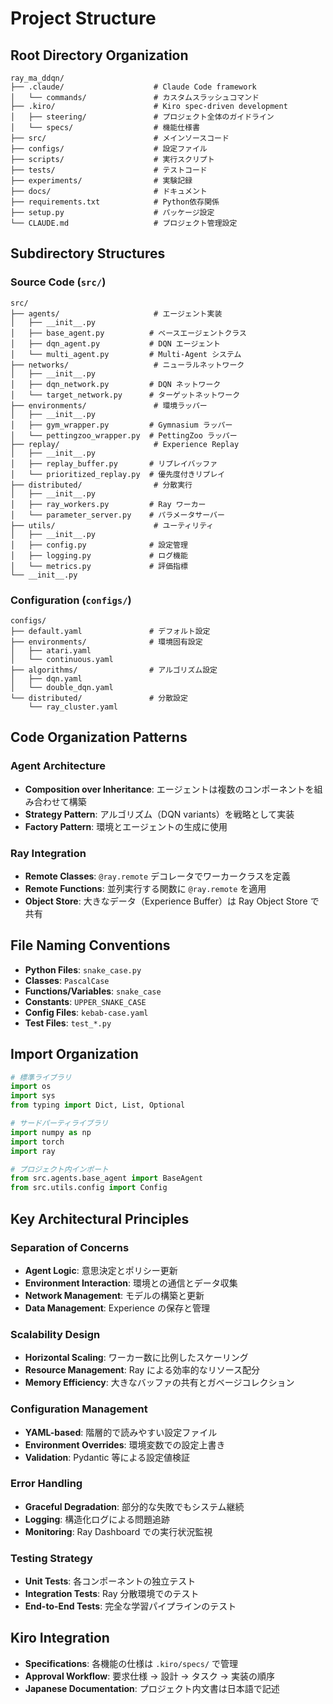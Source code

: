 # Project Structure

## Root Directory Organization
```
ray_ma_ddqn/
├── .claude/                    # Claude Code framework
│   └── commands/               # カスタムスラッシュコマンド
├── .kiro/                      # Kiro spec-driven development
│   ├── steering/               # プロジェクト全体のガイドライン
│   └── specs/                  # 機能仕様書
├── src/                        # メインソースコード
├── configs/                    # 設定ファイル
├── scripts/                    # 実行スクリプト
├── tests/                      # テストコード
├── experiments/                # 実験記録
├── docs/                       # ドキュメント
├── requirements.txt            # Python依存関係
├── setup.py                    # パッケージ設定
└── CLAUDE.md                   # プロジェクト管理設定
```

## Subdirectory Structures

### Source Code (`src/`)
```
src/
├── agents/                     # エージェント実装
│   ├── __init__.py
│   ├── base_agent.py          # ベースエージェントクラス
│   ├── dqn_agent.py           # DQN エージェント
│   └── multi_agent.py         # Multi-Agent システム
├── networks/                   # ニューラルネットワーク
│   ├── __init__.py
│   ├── dqn_network.py         # DQN ネットワーク
│   └── target_network.py      # ターゲットネットワーク
├── environments/               # 環境ラッパー
│   ├── __init__.py
│   ├── gym_wrapper.py         # Gymnasium ラッパー
│   └── pettingzoo_wrapper.py  # PettingZoo ラッパー
├── replay/                     # Experience Replay
│   ├── __init__.py
│   ├── replay_buffer.py       # リプレイバッファ
│   └── prioritized_replay.py  # 優先度付きリプレイ
├── distributed/                # 分散実行
│   ├── __init__.py
│   ├── ray_workers.py         # Ray ワーカー
│   └── parameter_server.py    # パラメータサーバー
├── utils/                      # ユーティリティ
│   ├── __init__.py
│   ├── config.py              # 設定管理
│   ├── logging.py             # ログ機能
│   └── metrics.py             # 評価指標
└── __init__.py
```

### Configuration (`configs/`)
```
configs/
├── default.yaml               # デフォルト設定
├── environments/              # 環境固有設定
│   ├── atari.yaml
│   └── continuous.yaml
├── algorithms/                # アルゴリズム設定
│   ├── dqn.yaml
│   └── double_dqn.yaml
└── distributed/               # 分散設定
    └── ray_cluster.yaml
```

## Code Organization Patterns

### Agent Architecture
- **Composition over Inheritance**: エージェントは複数のコンポーネントを組み合わせて構築
- **Strategy Pattern**: アルゴリズム（DQN variants）を戦略として実装
- **Factory Pattern**: 環境とエージェントの生成に使用

### Ray Integration
- **Remote Classes**: `@ray.remote` デコレータでワーカークラスを定義
- **Remote Functions**: 並列実行する関数に `@ray.remote` を適用
- **Object Store**: 大きなデータ（Experience Buffer）は Ray Object Store で共有

## File Naming Conventions
- **Python Files**: `snake_case.py`
- **Classes**: `PascalCase`
- **Functions/Variables**: `snake_case`
- **Constants**: `UPPER_SNAKE_CASE`
- **Config Files**: `kebab-case.yaml`
- **Test Files**: `test_*.py`

## Import Organization
```python
# 標準ライブラリ
import os
import sys
from typing import Dict, List, Optional

# サードパーティライブラリ
import numpy as np
import torch
import ray

# プロジェクト内インポート
from src.agents.base_agent import BaseAgent
from src.utils.config import Config
```

## Key Architectural Principles

### Separation of Concerns
- **Agent Logic**: 意思決定とポリシー更新
- **Environment Interaction**: 環境との通信とデータ収集
- **Network Management**: モデルの構築と更新
- **Data Management**: Experience の保存と管理

### Scalability Design
- **Horizontal Scaling**: ワーカー数に比例したスケーリング
- **Resource Management**: Ray による効率的なリソース配分
- **Memory Efficiency**: 大きなバッファの共有とガベージコレクション

### Configuration Management
- **YAML-based**: 階層的で読みやすい設定ファイル
- **Environment Overrides**: 環境変数での設定上書き
- **Validation**: Pydantic 等による設定値検証

### Error Handling
- **Graceful Degradation**: 部分的な失敗でもシステム継続
- **Logging**: 構造化ログによる問題追跡
- **Monitoring**: Ray Dashboard での実行状況監視

### Testing Strategy
- **Unit Tests**: 各コンポーネントの独立テスト
- **Integration Tests**: Ray 分散環境でのテスト
- **End-to-End Tests**: 完全な学習パイプラインのテスト

## Kiro Integration
- **Specifications**: 各機能の仕様は `.kiro/specs/` で管理
- **Approval Workflow**: 要求仕様 → 設計 → タスク → 実装の順序
- **Japanese Documentation**: プロジェクト内文書は日本語で記述